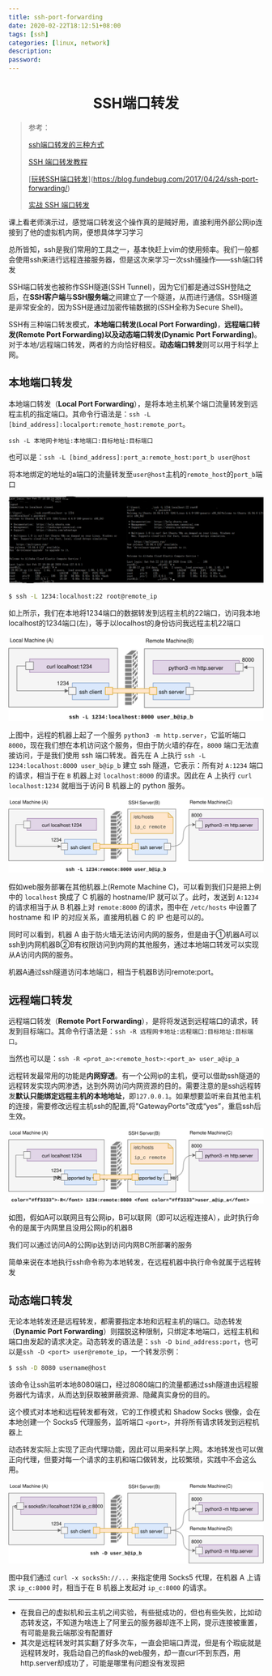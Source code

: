 ```yaml
---
title: ssh-port-forwarding
date: 2020-02-22T18:12:51+08:00
tags: [ssh]
categories: [linux, network]
description:
password:
---
```








# <center>SSH端口转发</center>



> 参考：
>
> [ssh端口转发的三种方式](https://juejin.im/post/5dabc760518825040063205e)
>
> [SSH 端口转发教程](https://lotabout.me/2019/SSH-Port-Forwarding/)
>
> [[玩转SSH端口转发](https://blog.fundebug.com/2017/04/24/ssh-port-forwarding/)](https://blog.fundebug.com/2017/04/24/ssh-port-forwarding/)
>
> [实战 SSH 端口转发](https://www.ibm.com/developerworks/cn/linux/l-cn-sshforward/index.html)
>
> 



课上看老师演示过，感觉端口转发这个操作真的是贼好用，直接利用外部公网ip连接到了他的虚拟机内网，便想具体学习学习

总所皆知，ssh是我们常用的工具之一，基本快赶上vim的使用频率。我们一般都会使用ssh来进行远程连接服务器，但是这次来学习一次ssh骚操作——ssh端口转发



SSH端口转发也被称作SSH隧道(SSH Tunnel)，因为它们都是通过SSH登陆之后，在**SSH客户端**与**SSH服务端**之间建立了一个隧道，从而进行通信。SSH隧道是非常安全的，因为SSH是通过加密传输数据的(SSH全称为Secure Shell)。

SSH有三种端口转发模式，**本地端口转发(Local Port Forwarding)**，**远程端口转发(Remote Port Forwarding)**以及**动态端口转发(Dynamic Port Forwarding)**。对于本地/远程端口转发，两者的方向恰好相反。**动态端口转发**则可以用于科学上网。







## 本地端口转发



本地端口转发（**Local Port Forwarding**），是将本地主机某个端口流量转发到远程主机的指定端口。其命令行语法是：`ssh -L [bind_address]:localport:remote_host:remote_port`。

`ssh -L 本地网卡地址:本地端口:目标地址:目标端口`

也可以是：`ssh -L [bind_address]:port_a:remote_host:port_b user@host`

将本地绑定的地址的a端口的流量转发至`user@host`主机的`remote_host`的`port_b`端口

![](1.png)

```sh
$ ssh -L 1234:localhost:22 root@remote_ip
```

如上所示，我们在本地将1234端口的数据转发到远程主机的22端口，访问我本地localhost的1234端口(左)，等于以localhost的身份访问我远程主机22端口 

![](local-port-forwarding-single.svg)

上图中，远程的机器上起了一个服务 `python3 -m http.server`，它监听端口 `8000`，现在我们想在本机访问这个服务，但由于防火墙的存在，`8000` 端口无法直接访问，于是我们使用 ssh 端口转发。首先在 A 上执行 `ssh -L 1234:localhost:8000 user_b@ip_b` 建立 ssh 隧道，它表示：所有对 `A:1234` 端口的请求，相当于在 `B` 机器上对 `localhost:8000` 的请求。因此在 A 上执行 `curl localhost:1234` 就相当于访问 B 机器上的 python 服务。

![](local-port-forwarding-two.svg)

假如web服务部署在其他机器上(Remote Machine C)，可以看到我们只是把上例中的 `localhost` 换成了 C 机器的 hostname/IP 就可以了。此时，发送到 `A:1234` 的请求相当于从 B 机器上对 `remote:8000` 的请求，图中在 `/etc/hosts` 中设置了 hostname 和 IP 的对应关系，直接用机器 C 的 IP 也是可以的。

同时可以看到，机器 A 由于防火墙无法访问内网的服务，但是由于①机器A可以ssh到内网机器B②B有权限访问到内网的其他服务，通过本地端口转发可以实现从A访问内网的服务。

机器A通过ssh隧道访问本地端口，相当于机器B访问remote:port。





## 远程端口转发

远程端口转发（**Remote Port Forwarding**），是将将发送到远程端口的请求，转发到目标端口。其命令行语法是：`ssh -R 远程网卡地址:远程端口:目标地址:目标端口`。

当然也可以是：`ssh -R <prot_a>:<remote_host>:<port_a> user_a@ip_a`

远程转发最常用的功能是**内网穿透**。有一个公网ip的主机，便可以借助ssh隧道的远程转发实现内网渗透，达到外网访问内网资源的目的。需要注意的是ssh远程转发**默认只能绑定远程主机的本地地址**，即`127.0.0.1`。如果想要监听来自其他主机的连接，需要修改远程主机ssh的配置,将"GatewayPorts"改成“yes”，重启ssh后生效。

![](remote-port-forwarding.svg)

如图，假如A可以联网且有公网ip，B可以联网（即可以远程连接A），此时执行命令的是属于内网里且没用公网ip的机器B

我们可以通过访问A的公网ip达到访问内网BC所部署的服务

简单来说在本地执行ssh命令称为本地转发，在远程机器中执行命令就属于远程转发







## 动态端口转发

无论本地转发还是远程转发，都需要指定本地和远程主机的端口。动态转发（**Dynamic Port Forwarding**）则摆脱这种限制，只绑定本地端口，远程主机和端口由发起的请求决定。动态转发的语法是：`ssh -D bind_address:port`，也可以是`ssh -D <port> user@remote_ip`，一个转发示例：

```sh
$ ssh -D 8080 username@host
```

该命令让ssh监听本地8080端口，经过8080端口的流量都通过ssh隧道由远程服务器代为请求，从而达到获取被屏蔽资源、隐藏真实身份的目的。

这个模式对本地和远程转发都有效，它的工作模式和 Shadow Socks 很像，会在本地创建一个 Socks5 代理服务，监听端口 `<port>`，并将所有请求转发到远程机器上

动态转发实际上实现了正向代理功能，因此可以用来科学上网。本地转发也可以做正向代理，但要对每一个请求的主机和端口做转发，比较繁琐，实践中不会这么用。

![](dynamic-port-forwarding.svg)

图中我们通过 `curl -x socks5h://...` 来指定使用 Socks5 代理，在机器 A 上请求 `ip_c:8000` 时，相当于在 B 机器上发起对 `ip_c:8000` 的请求。



------







* 在我自己的虚拟机和云主机之间实验，有些挺成功的，但也有些失败，比如动态转发这，不知道为啥连上了阿里云的服务器却连不上网，提示连接被重置，有可能是我云端那没有配置好
* 其次是远程转发时其实翻了好多次车，一直会把端口弄混，但是有个瑕疵就是远程转发时，我启动自己的flask的web服务，却一直curl不到东西，用http.server却成功了，可能是哪里有问题没有发现把